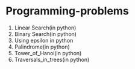 # Programming-problems

1. Linear Search(in python)
2. Binary Search(in python)
3. Using epsilon in python
4. Palindrome(in python)
5. Tower_of_Hanoi(in python)
6. Traversals_in_trees(in python)

